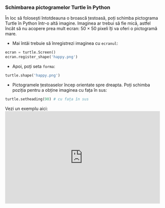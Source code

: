 ### Schimbarea pictogramelor Turtle în Python

În loc să folosești întotdeauna o broască țestoasă, poți schimba pictograma Turtle în Python într-o altă imagine. Imaginea ar trebui să fie mică, astfel încât să nu acopere prea mult ecran: 50 × 50 pixeli îți va oferi o pictogramă mare.

+ Mai întâi trebuie să înregistrezi imaginea cu `ecranul`:

```python
ecran = turtle.Screen()
ecran.register_shape('happy.png') 
```

+ Apoi, poți seta `forma`:

```python
turtle.shape('happy.png')
```

+ Pictogramele țestoaselor încep orientate spre dreapta. Poți schimba poziția pentru a obține imaginea cu fața în sus:

```python
turtle.setheading(90) # cu fața în sus
```

Vezi un exemplu aici: <iframe src="https://trinket.io/embed/python/5f68ef3fd7?start=result" width="100%" height="300" frameborder="0" marginwidth="0" marginheight="0" allowfullscreen mark="crwd-mark"></iframe>